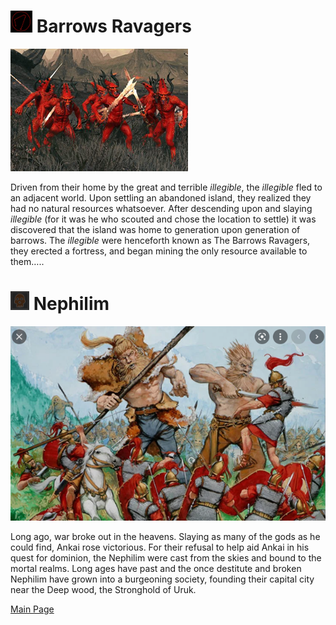# <img src="BarrowsRavagersSigil.png" width="35" height="35"> Barrows Ravagers
![BR](BarrowsRavagersExample.png)

Driven from their home by the great and terrible *illegible*, the *illegible* fled to an adjacent world. Upon settling an abandoned island, they realized they had no natural resources whatsoever. 
After descending upon and slaying *illegible* (for it was he who scouted and chose the location to settle) it was discovered that the island was home to generation upon generation of barrows. The *illegible* were henceforth known as The Barrows Ravagers, they erected a fortress, and began mining the only resource available to them…..

#  <img src="NephilimSigil.png" width="30" height="30"> Nephilim 
![Ne](NephilimExample.png) 

Long ago, war broke out in the heavens. Slaying as many of the gods as he could find, Ankai rose victorious. For their refusal to help aid Ankai in his quest for dominion, the Nephilim were cast from the skies and bound to the mortal realms. Long ages have past and the once destitute and broken Nephilim have grown into a burgeoning society, founding their capital city near the Deep wood, the Stronghold of Uruk.

[Main Page](README.md)
